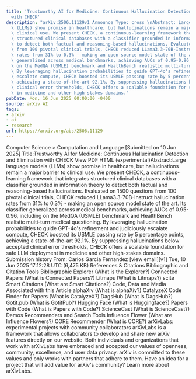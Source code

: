 ```yaml
---
title: 'Trustworthy AI for Medicine: Continuous Hallucination Detection and Elimination
  with CHECK'
description: "arXiv:2506.11129v1 Announce Type: cross \nAbstract: Large language models\
  \ (LLMs) show promise in healthcare, but hallucinations remain a major barrier to\
  \ clinical use. We present CHECK, a continuous-learning framework that integrates\
  \ structured clinical databases with a classifier grounded in information theory\
  \ to detect both factual and reasoning-based hallucinations. Evaluated on 1500 questions\
  \ from 100 pivotal clinical trials, CHECK reduced LLama3.3-70B-Instruct hallucination\
  \ rates from 31% to 0.3% - making an open source model state of the art. Its classifier\
  \ generalized across medical benchmarks, achieving AUCs of 0.95-0.96, including\
  \ on the MedQA (USMLE) benchmark and HealthBench realistic multi-turn medical questioning.\
  \ By leveraging hallucination probabilities to guide GPT-4o's refinement and judiciously\
  \ escalate compute, CHECK boosted its USMLE passing rate by 5 percentage points,\
  \ achieving a state-of-the-art 92.1%. By suppressing hallucinations below accepted\
  \ clinical error thresholds, CHECK offers a scalable foundation for safe LLM deployment\
  \ in medicine and other high-stakes domains."
pubDate: Mon, 16 Jun 2025 00:00:00 -0400
source: arXiv AI
tags:
- arxiv
- ai
- research
url: https://arxiv.org/abs/2506.11129
---
```


Computer Science > Computation and Language
[Submitted on 10 Jun 2025]
Title:Trustworthy AI for Medicine: Continuous Hallucination Detection and Elimination with CHECK
View PDF HTML (experimental)Abstract:Large language models (LLMs) show promise in healthcare, but hallucinations remain a major barrier to clinical use. We present CHECK, a continuous-learning framework that integrates structured clinical databases with a classifier grounded in information theory to detect both factual and reasoning-based hallucinations. Evaluated on 1500 questions from 100 pivotal clinical trials, CHECK reduced LLama3.3-70B-Instruct hallucination rates from 31% to 0.3% - making an open source model state of the art. Its classifier generalized across medical benchmarks, achieving AUCs of 0.95-0.96, including on the MedQA (USMLE) benchmark and HealthBench realistic multi-turn medical questioning. By leveraging hallucination probabilities to guide GPT-4o's refinement and judiciously escalate compute, CHECK boosted its USMLE passing rate by 5 percentage points, achieving a state-of-the-art 92.1%. By suppressing hallucinations below accepted clinical error thresholds, CHECK offers a scalable foundation for safe LLM deployment in medicine and other high-stakes domains.
Submission history
From: Carlos Garcia Fernandez [view email][v1] Tue, 10 Jun 2025 17:12:28 UTC (6,475 KB)
References & Citations
Bibliographic and Citation Tools
Bibliographic Explorer (What is the Explorer?)
Connected Papers (What is Connected Papers?)
Litmaps (What is Litmaps?)
scite Smart Citations (What are Smart Citations?)
Code, Data and Media Associated with this Article
alphaXiv (What is alphaXiv?)
CatalyzeX Code Finder for Papers (What is CatalyzeX?)
DagsHub (What is DagsHub?)
Gotit.pub (What is GotitPub?)
Hugging Face (What is Huggingface?)
Papers with Code (What is Papers with Code?)
ScienceCast (What is ScienceCast?)
Demos
Recommenders and Search Tools
Influence Flower (What are Influence Flowers?)
CORE Recommender (What is CORE?)
arXivLabs: experimental projects with community collaborators
arXivLabs is a framework that allows collaborators to develop and share new arXiv features directly on our website.
Both individuals and organizations that work with arXivLabs have embraced and accepted our values of openness, community, excellence, and user data privacy. arXiv is committed to these values and only works with partners that adhere to them.
Have an idea for a project that will add value for arXiv's community? Learn more about arXivLabs.